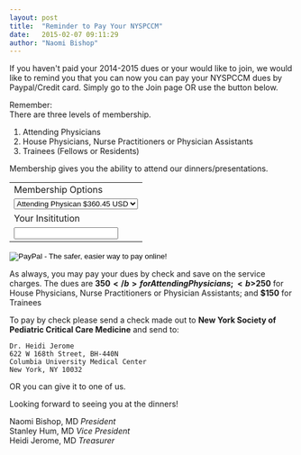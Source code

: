 ```yaml
---
layout: post
title:  "Reminder to Pay Your NYSPCCM"
date:   2015-02-07 09:11:29
author: "Naomi Bishop"
---
```

If you haven't paid your 2014-2015 dues or your would like to join, we would like to remind you that you can now you can pay your NYSPCCM dues by Paypal/Credit card.  Simply go to the Join page OR use the button below.

Remember:  
There are three levels of membership.  
1. Attending Physicians  
2. House Physicians, Nurse Practitioners or Physician Assistants  
3. Trainees (Fellows or Residents)

Membership gives you the ability to attend our dinners/presentations.

<p><form action="https://www.paypal.com/cgi-bin/webscr" method="post" target="_top">
<input type="hidden" name="cmd" value="_s-xclick">
<input type="hidden" name="hosted_button_id" value="DK7D48HVLUWCA">
<table>
<tr><td><input type="hidden" name="on0" value="Membership Options">Membership Options</td></tr><tr><td><select name="os0">
        <option value="Attending Physican">Attending Physican $360.45 USD</option>
        <option value="HouseDoc/NP/PA">HouseDoc/NP/PA $257.55 USD</option>
        <option value="Trainee">Trainee $154.65 USD</option>
</select> </td></tr>
<tr><td><input type="hidden" name="on1" value="Your Insititution">Your Insititution</td></tr><tr><td><input type="text" name="os1" maxlength="200"></td></tr>
</table>
<input type="hidden" name="currency_code" value="USD">
<input type="image" src="https://www.paypalobjects.com/en_US/i/btn/btn_buynowCC_LG.gif" border="0" name="submit" alt="PayPal - The safer, easier way to pay online!">
<img alt="" border="0" src="https://www.paypalobjects.com/en_US/i/scr/pixel.gif" width="1" height="1">
</form></p>

As always, you may pay your dues by check and save on the service charges.
The dues are <b>$350</b> for Attending Physicians;
<b>$250</b> for House Physicians, Nurse Practitioners or Physician Assistants;
and <b>$150</b> for Trainees

To pay by check please send a check made out to <b>New York Society of
Pediatric Critical Care Medicine</b> and send to:  

    Dr. Heidi Jerome  
    622 W 168th Street, BH-440N  
    Columbia University Medical Center  
    New York, NY 10032  

OR you can give it to one of us.

Looking forward to seeing you at the dinners!

Naomi Bishop, MD  <i>President</i>  
Stanley Hum, MD   <i>Vice President</i>  
Heidi Jerome, MD  <i>Treasurer</i>  
